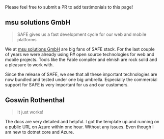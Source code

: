 Please feel free to submit a PR to add testimonials to this page!


## msu solutions GmbH

> SAFE gives us a fast development cycle for our web and mobile platforms

We at [msu solutions GmbH](https://msu-solutions.de/) are big fans of SAFE stack. For the last couple of years we were already using F# open source technologies for web and mobile projects. Tools like the Fable compiler and elmish are rock solid and a pleasure to work with.

Since the release of SAFE, we see that all these important technologies are now bundled and tested under one big umbrella. 
Especially the commercial support for SAFE is very important for us and our customers.

## Goswin Rothenthal

> It just works!

The docs are very detailed and helpful. I got the template up and running on a public URL on Azure within one hour. Without any issues.
Even though I am new to dotnet core and Azure.

